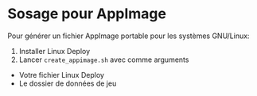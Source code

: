 # Sosage pour AppImage

Pour générer un fichier AppImage portable pour les systèmes GNU/Linux:

1. Installer Linux Deploy
2. Lancer `create_appimage.sh` avec comme arguments
  - Votre fichier Linux Deploy
  - Le dossier de données de jeu
